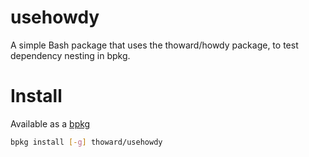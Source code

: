 # usehowdy

A simple Bash package that uses the thoward/howdy package, to test dependency nesting in bpkg.

# Install

Available as a [bpkg](http://www.bpkg.io/)
```sh
bpkg install [-g] thoward/usehowdy
```
